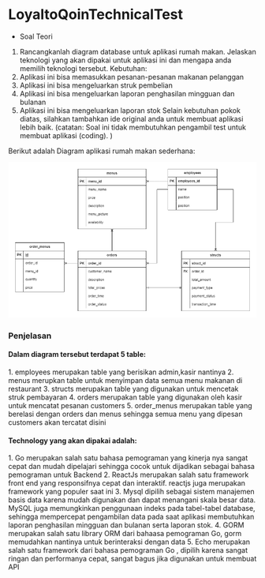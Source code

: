 # LoyaltoQoinTechnicalTest
- Soal Teori
1. Rancangkanlah diagram database untuk aplikasi rumah makan.
Jelaskan teknologi yang akan dipakai untuk aplikasi ini dan mengapa anda memilih teknologi
tersebut.
Kebutuhan:
1. Aplikasi ini bisa memasukkan pesanan-pesanan makanan pelanggan
2. Aplikasi ini bisa mengeluarkan struk pembelian
3. Aplikasi ini bisa mengeluarkan laporan penghasilan mingguan dan bulanan
4. Aplikasi ini bisa mengeluarkan laporan stok
Selain kebutuhan pokok diatas, silahkan tambahkan ide original anda untuk membuat aplikasi
lebih baik.
(catatan: Soal ini tidak membutuhkan pengambil test untuk membuat aplikasi (coding). )

Berikut adalah Diagram aplikasi rumah makan sederhana:

<img src="Soal-1/diagram.png">

<h3>Penjelasan</h3>

<h4>Dalam diagram tersebut terdapat 5 table:</h4> 
1. employees merupakan table yang berisikan admin,kasir nantinya
2. menus merupkan table untuk menyimpan data semua menu makanan di restaurant
3. structs merupakan table yang digunakan untuk mencetak struk pembayaran
4. orders merupakan table yang digunakan oleh kasir untuk mencatat pesanan customers
5. order_menus merupakan table yang berelasi dengan orders dan menus sehingga semua menu yang dipesan customers akan tercatat disini


<h4>Technology yang akan dipakai adalah:</h4>
1. Go merupakan salah satu bahasa pemograman yang kinerja nya sangat cepat dan mudah dipelajari sehingga cocok untuk dijadikan sebagai bahasa pemograman untuk Backend
2. ReactJs merupakan salah satu framework front end yang responsifnya cepat dan interaktif. reactjs juga merupakan framework yang populer saat ini
3. Mysql dipilih sebagai sistem manajemen basis data karena mudah digunakan dan dapat menangani skala besar data. MySQL juga memungkinkan penggunaan indeks pada tabel-tabel database, sehingga mempercepat pengambilan data pada saat aplikasi membutuhkan laporan penghasilan mingguan dan bulanan serta laporan stok.
4. GORM merupakan salah satu library ORM dari bahaasa pemograman Go, gorm memudahkan nantinya untuk berinteraksi dengan data
5. Echo merupakan salah satu framework dari bahasa pemograman Go , dipilih karena sangat ringan dan performanya cepat, sangat bagus jika digunakan untuk membuat API
